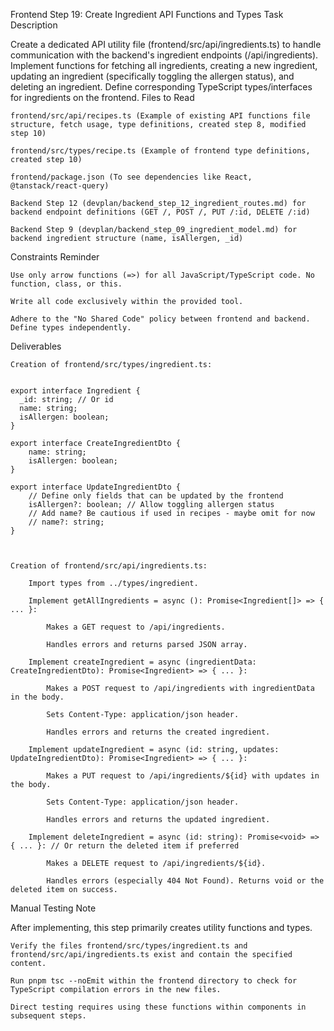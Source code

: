 Frontend Step 19: Create Ingredient API Functions and Types
Task Description

Create a dedicated API utility file (frontend/src/api/ingredients.ts) to handle communication with the backend's ingredient endpoints (/api/ingredients). Implement functions for fetching all ingredients, creating a new ingredient, updating an ingredient (specifically toggling the allergen status), and deleting an ingredient. Define corresponding TypeScript types/interfaces for ingredients on the frontend.
Files to Read

    frontend/src/api/recipes.ts (Example of existing API functions file structure, fetch usage, type definitions, created step 8, modified step 10)

    frontend/src/types/recipe.ts (Example of frontend type definitions, created step 10)

    frontend/package.json (To see dependencies like React, @tanstack/react-query)

    Backend Step 12 (devplan/backend_step_12_ingredient_routes.md) for backend endpoint definitions (GET /, POST /, PUT /:id, DELETE /:id)

    Backend Step 9 (devplan/backend_step_09_ingredient_model.md) for backend ingredient structure (name, isAllergen, _id)

Constraints Reminder

    Use only arrow functions (=>) for all JavaScript/TypeScript code. No function, class, or this.

    Write all code exclusively within the provided tool.

    Adhere to the "No Shared Code" policy between frontend and backend. Define types independently.

Deliverables

    Creation of frontend/src/types/ingredient.ts:

          
    export interface Ingredient {
      _id: string; // Or id
      name: string;
      isAllergen: boolean;
    }

    export interface CreateIngredientDto {
        name: string;
        isAllergen: boolean;
    }

    export interface UpdateIngredientDto {
        // Define only fields that can be updated by the frontend
        isAllergen?: boolean; // Allow toggling allergen status
        // Add name? Be cautious if used in recipes - maybe omit for now
        // name?: string;
    }

        

    Creation of frontend/src/api/ingredients.ts:

        Import types from ../types/ingredient.

        Implement getAllIngredients = async (): Promise<Ingredient[]> => { ... }:

            Makes a GET request to /api/ingredients.

            Handles errors and returns parsed JSON array.

        Implement createIngredient = async (ingredientData: CreateIngredientDto): Promise<Ingredient> => { ... }:

            Makes a POST request to /api/ingredients with ingredientData in the body.

            Sets Content-Type: application/json header.

            Handles errors and returns the created ingredient.

        Implement updateIngredient = async (id: string, updates: UpdateIngredientDto): Promise<Ingredient> => { ... }:

            Makes a PUT request to /api/ingredients/${id} with updates in the body.

            Sets Content-Type: application/json header.

            Handles errors and returns the updated ingredient.

        Implement deleteIngredient = async (id: string): Promise<void> => { ... }: // Or return the deleted item if preferred

            Makes a DELETE request to /api/ingredients/${id}.

            Handles errors (especially 404 Not Found). Returns void or the deleted item on success.

Manual Testing Note

After implementing, this step primarily creates utility functions and types.

    Verify the files frontend/src/types/ingredient.ts and frontend/src/api/ingredients.ts exist and contain the specified content.

    Run pnpm tsc --noEmit within the frontend directory to check for TypeScript compilation errors in the new files.

    Direct testing requires using these functions within components in subsequent steps.